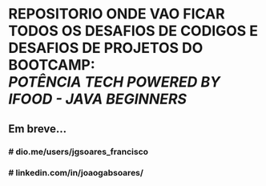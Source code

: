<h1>REPOSITORIO ONDE VAO FICAR TODOS OS DESAFIOS DE CODIGOS E DESAFIOS DE PROJETOS DO BOOTCAMP:<br><i>POTÊNCIA TECH POWERED BY IFOOD - JAVA BEGINNERS</i></h1>

<h2>Em breve...</h2>

<h3># dio.me/users/jgsoares_francisco</h3>
<h3># linkedin.com/in/joaogabsoares/</h3>
